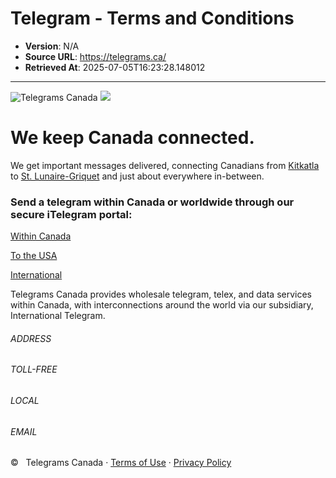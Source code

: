 # Telegram - Terms and Conditions

- **Version**: N/A
- **Source URL**: https://telegrams.ca/
- **Retrieved At**: 2025-07-05T16:23:28.148012

---

![Telegrams Canada](images/TC.png)
![](images/itelegram-logo-reverse-xp.png)

# We keep Canada connected.

We get important messages delivered, connecting Canadians from [Kitkatla](https://www.gitxaalanation.com/) to [St. Lunaire-Griquet](https://en.wikipedia.org/wiki/St._Lunaire-Griquet) and just about everywhere in-between.

### Send a telegram within Canada or worldwide through our secure iTelegram portal:

[Within Canada](https://itelegram.com/telegram/Canada/?c=CAD)

[To the USA](https://itelegram.com/telegram/USA/?c=CAD)

[International](https://itelegram.com/telegram/send/?c=CAD)

Telegrams Canada provides wholesale telegram, telex, and data services within Canada, with interconnections around the world via our subsidiary, International Telegram.

###### ADDRESS

###### TOLL-FREE

###### LOCAL

###### EMAIL

©   Telegrams Canada · [Terms of Use](/legal.php) · [Privacy Policy](/privacy.php)
